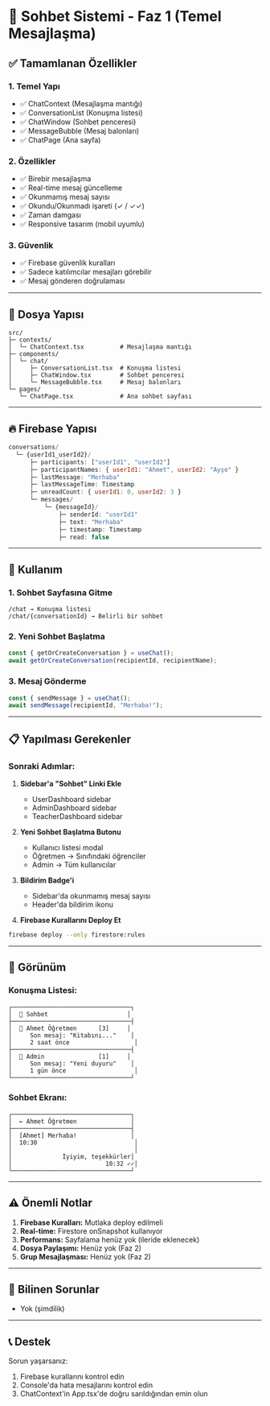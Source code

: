 # 💬 Sohbet Sistemi - Faz 1 (Temel Mesajlaşma)

## ✅ Tamamlanan Özellikler

### 1. **Temel Yapı**
- ✅ ChatContext (Mesajlaşma mantığı)
- ✅ ConversationList (Konuşma listesi)
- ✅ ChatWindow (Sohbet penceresi)
- ✅ MessageBubble (Mesaj balonları)
- ✅ ChatPage (Ana sayfa)

### 2. **Özellikler**
- ✅ Birebir mesajlaşma
- ✅ Real-time mesaj güncelleme
- ✅ Okunmamış mesaj sayısı
- ✅ Okundu/Okunmadı işareti (✓ / ✓✓)
- ✅ Zaman damgası
- ✅ Responsive tasarım (mobil uyumlu)

### 3. **Güvenlik**
- ✅ Firebase güvenlik kuralları
- ✅ Sadece katılımcılar mesajları görebilir
- ✅ Mesaj gönderen doğrulaması

---

## 📁 Dosya Yapısı

```
src/
├─ contexts/
│  └─ ChatContext.tsx          # Mesajlaşma mantığı
├─ components/
│  └─ chat/
│     ├─ ConversationList.tsx  # Konuşma listesi
│     ├─ ChatWindow.tsx        # Sohbet penceresi
│     └─ MessageBubble.tsx     # Mesaj balonları
└─ pages/
   └─ ChatPage.tsx             # Ana sohbet sayfası
```

---

## 🔥 Firebase Yapısı

```javascript
conversations/
  └─ {userId1_userId2}/
      ├─ participants: ["userId1", "userId2"]
      ├─ participantNames: { userId1: "Ahmet", userId2: "Ayşe" }
      ├─ lastMessage: "Merhaba"
      ├─ lastMessageTime: Timestamp
      ├─ unreadCount: { userId1: 0, userId2: 3 }
      └─ messages/
          └─ {messageId}/
              ├─ senderId: "userId1"
              ├─ text: "Merhaba"
              ├─ timestamp: Timestamp
              ├─ read: false
```

---

## 🚀 Kullanım

### **1. Sohbet Sayfasına Gitme**
```
/chat → Konuşma listesi
/chat/{conversationId} → Belirli bir sohbet
```

### **2. Yeni Sohbet Başlatma**
```javascript
const { getOrCreateConversation } = useChat();
await getOrCreateConversation(recipientId, recipientName);
```

### **3. Mesaj Gönderme**
```javascript
const { sendMessage } = useChat();
await sendMessage(recipientId, "Merhaba!");
```

---

## 📋 Yapılması Gerekenler

### **Sonraki Adımlar:**

1. **Sidebar'a "Sohbet" Linki Ekle**
   - UserDashboard sidebar
   - AdminDashboard sidebar
   - TeacherDashboard sidebar

2. **Yeni Sohbet Başlatma Butonu**
   - Kullanıcı listesi modal
   - Öğretmen → Sınıfındaki öğrenciler
   - Admin → Tüm kullanıcılar

3. **Bildirim Badge'i**
   - Sidebar'da okunmamış mesaj sayısı
   - Header'da bildirim ikonu

4. **Firebase Kurallarını Deploy Et**
```bash
firebase deploy --only firestore:rules
```

---

## 🎨 Görünüm

### **Konuşma Listesi:**
```
┌─────────────────────────────────┐
│  💬 Sohbet                      │
├─────────────────────────────────┤
│  👤 Ahmet Öğretmen      [3]     │
│     Son mesaj: "Kitabını..."    │
│     2 saat önce                  │
├─────────────────────────────────┤
│  👤 Admin               [1]     │
│     Son mesaj: "Yeni duyuru"    │
│     1 gün önce                   │
└─────────────────────────────────┘
```

### **Sohbet Ekranı:**
```
┌─────────────────────────────────┐
│  ← Ahmet Öğretmen               │
├─────────────────────────────────┤
│  [Ahmet] Merhaba!               │
│  10:30                           │
│                                  │
│              İyiyim, teşekkürler│
│                          10:32 ✓✓│
└─────────────────────────────────┘
```

---

## ⚠️ Önemli Notlar

1. **Firebase Kuralları:** Mutlaka deploy edilmeli
2. **Real-time:** Firestore onSnapshot kullanıyor
3. **Performans:** Sayfalama henüz yok (ileride eklenecek)
4. **Dosya Paylaşımı:** Henüz yok (Faz 2)
5. **Grup Mesajlaşması:** Henüz yok (Faz 2)

---

## 🐛 Bilinen Sorunlar

- Yok (şimdilik)

---

## 📞 Destek

Sorun yaşarsanız:
1. Firebase kurallarını kontrol edin
2. Console'da hata mesajlarını kontrol edin
3. ChatContext'in App.tsx'de doğru sarıldığından emin olun
